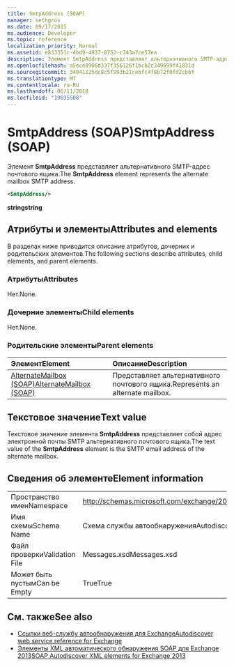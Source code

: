 ```yaml
---
title: SmtpAddress (SOAP)
manager: sethgros
ms.date: 09/17/2015
ms.audience: Developer
ms.topic: reference
localization_priority: Normal
ms.assetid: e833351c-4bd9-4937-8752-c743a7ce57ea
description: Элемент SmtpAddress представляет альтернативного SMTP-адрес почтового ящика.
ms.openlocfilehash: a5ece8906d337f356126f1bcb2c349699f41831d
ms.sourcegitcommit: 34041125dc8c5f993b21cebfc4f8b72f0fd2cb6f
ms.translationtype: MT
ms.contentlocale: ru-RU
ms.lasthandoff: 06/11/2018
ms.locfileid: "19835508"
---
```

# <a name="smtpaddress-soap"></a><span data-ttu-id="7f46d-103">SmtpAddress (SOAP)</span><span class="sxs-lookup"><span data-stu-id="7f46d-103">SmtpAddress (SOAP)</span></span>

<span data-ttu-id="7f46d-104">Элемент **SmtpAddress** представляет альтернативного SMTP-адрес почтового ящика.</span><span class="sxs-lookup"><span data-stu-id="7f46d-104">The **SmtpAddress** element represents the alternate mailbox SMTP address.</span></span> 
  
```XML
<SmtpAddress/>
```

<span data-ttu-id="7f46d-105">**string**</span><span class="sxs-lookup"><span data-stu-id="7f46d-105">**string**</span></span>

## <a name="attributes-and-elements"></a><span data-ttu-id="7f46d-106">Атрибуты и элементы</span><span class="sxs-lookup"><span data-stu-id="7f46d-106">Attributes and elements</span></span>

<span data-ttu-id="7f46d-107">В разделах ниже приводится описание атрибутов, дочерних и родительских элементов.</span><span class="sxs-lookup"><span data-stu-id="7f46d-107">The following sections describe attributes, child elements, and parent elements.</span></span>
  
### <a name="attributes"></a><span data-ttu-id="7f46d-108">Атрибуты</span><span class="sxs-lookup"><span data-stu-id="7f46d-108">Attributes</span></span>

<span data-ttu-id="7f46d-109">Нет.</span><span class="sxs-lookup"><span data-stu-id="7f46d-109">None.</span></span>
  
### <a name="child-elements"></a><span data-ttu-id="7f46d-110">Дочерние элементы</span><span class="sxs-lookup"><span data-stu-id="7f46d-110">Child elements</span></span>

<span data-ttu-id="7f46d-111">Нет.</span><span class="sxs-lookup"><span data-stu-id="7f46d-111">None.</span></span>
  
### <a name="parent-elements"></a><span data-ttu-id="7f46d-112">Родительские элементы</span><span class="sxs-lookup"><span data-stu-id="7f46d-112">Parent elements</span></span>

|<span data-ttu-id="7f46d-113">**Элемент**</span><span class="sxs-lookup"><span data-stu-id="7f46d-113">**Element**</span></span>|<span data-ttu-id="7f46d-114">**Описание**</span><span class="sxs-lookup"><span data-stu-id="7f46d-114">**Description**</span></span>|
|:-----|:-----|
|[<span data-ttu-id="7f46d-115">AlternateMailbox (SOAP)</span><span class="sxs-lookup"><span data-stu-id="7f46d-115">AlternateMailbox (SOAP)</span></span>](alternatemailbox-soap.md) <br/> |<span data-ttu-id="7f46d-116">Представляет альтернативного почтового ящика.</span><span class="sxs-lookup"><span data-stu-id="7f46d-116">Represents an alternate mailbox.</span></span>  <br/> |
   
## <a name="text-value"></a><span data-ttu-id="7f46d-117">Текстовое значение</span><span class="sxs-lookup"><span data-stu-id="7f46d-117">Text value</span></span>

<span data-ttu-id="7f46d-118">Текстовое значение элемента **SmtpAddress** представляет собой адрес электронной почты SMTP альтернативного почтового ящика.</span><span class="sxs-lookup"><span data-stu-id="7f46d-118">The text value of the **SmtpAddress** element is the SMTP email address of the alternate mailbox.</span></span> 
  
## <a name="element-information"></a><span data-ttu-id="7f46d-119">Сведения об элементе</span><span class="sxs-lookup"><span data-stu-id="7f46d-119">Element information</span></span>

|||
|:-----|:-----|
|<span data-ttu-id="7f46d-120">Пространство имен</span><span class="sxs-lookup"><span data-stu-id="7f46d-120">Namespace</span></span>  <br/> |http://schemas.microsoft.com/exchange/2010/Autodiscover  <br/> |
|<span data-ttu-id="7f46d-121">Имя схемы</span><span class="sxs-lookup"><span data-stu-id="7f46d-121">Schema Name</span></span>  <br/> |<span data-ttu-id="7f46d-122">Схема службы автообнаружения</span><span class="sxs-lookup"><span data-stu-id="7f46d-122">Autodiscover schema</span></span>  <br/> |
|<span data-ttu-id="7f46d-123">Файл проверки</span><span class="sxs-lookup"><span data-stu-id="7f46d-123">Validation File</span></span>  <br/> |<span data-ttu-id="7f46d-124">Messages.xsd</span><span class="sxs-lookup"><span data-stu-id="7f46d-124">Messages.xsd</span></span>  <br/> |
|<span data-ttu-id="7f46d-125">Может быть пустым</span><span class="sxs-lookup"><span data-stu-id="7f46d-125">Can be Empty</span></span>  <br/> |<span data-ttu-id="7f46d-126">True</span><span class="sxs-lookup"><span data-stu-id="7f46d-126">True</span></span>  <br/> |
   
## <a name="see-also"></a><span data-ttu-id="7f46d-127">См. также</span><span class="sxs-lookup"><span data-stu-id="7f46d-127">See also</span></span>

- [<span data-ttu-id="7f46d-128">Ссылки веб-службу автообнаружения для Exchange</span><span class="sxs-lookup"><span data-stu-id="7f46d-128">Autodiscover web service reference for Exchange</span></span>](autodiscover-web-service-reference-for-exchange.md)
- [<span data-ttu-id="7f46d-129">Элементы XML автоматического обнаружения SOAP для Exchange 2013</span><span class="sxs-lookup"><span data-stu-id="7f46d-129">SOAP Autodiscover XML elements for Exchange 2013</span></span>](soap-autodiscover-xml-elements-for-exchange-2013.md)

